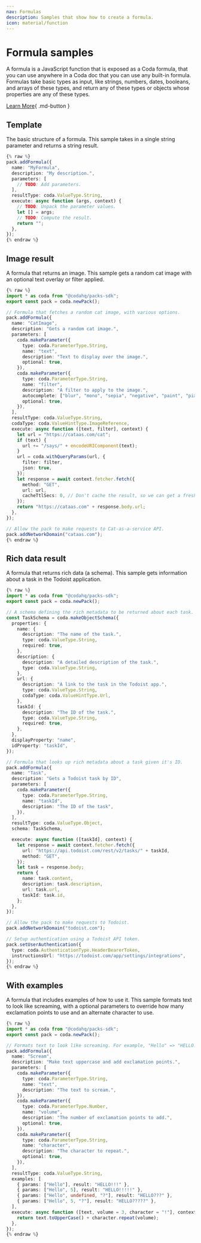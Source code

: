 ```yaml
---
nav: Formulas
description: Samples that show how to create a formula.
icon: material/function
---
```


# Formula samples

A formula is a JavaScript function that is exposed as a Coda formula, that you can use anywhere in a Coda doc that you can use any built-in formula. Formulas take basic types as input, like strings, numbers, dates, booleans, and arrays of these types, and return any of these types or objects whose properties are any of these types.


[Learn More](../../../guides/blocks/formulas){ .md-button }

## Template
The basic structure of a formula. This sample takes in a single string parameter and returns a string result.

```ts
{% raw %}
pack.addFormula({
  name: "MyFormula",
  description: "My description.",
  parameters: [
    // TODO: Add parameters.
  ],
  resultType: coda.ValueType.String,
  execute: async function (args, context) {
    // TODO: Unpack the parameter values.
    let [] = args;
    // TODO: Compute the result.
    return "";
  },
});
{% endraw %}
```
## Image result
A formula that returns an image. This sample gets a random cat image with an optional text overlay or filter applied.

```ts
{% raw %}
import * as coda from "@codahq/packs-sdk";
export const pack = coda.newPack();

// Formula that fetches a random cat image, with various options.
pack.addFormula({
  name: "CatImage",
  description: "Gets a random cat image.",
  parameters: [
    coda.makeParameter({
      type: coda.ParameterType.String,
      name: "text",
      description: "Text to display over the image.",
      optional: true,
    }),
    coda.makeParameter({
      type: coda.ParameterType.String,
      name: "filter",
      description: "A filter to apply to the image.",
      autocomplete: ["blur", "mono", "sepia", "negative", "paint", "pixel"],
      optional: true,
    }),
  ],
  resultType: coda.ValueType.String,
  codaType: coda.ValueHintType.ImageReference,
  execute: async function ([text, filter], context) {
    let url = "https://cataas.com/cat";
    if (text) {
      url += "/says/" + encodeURIComponent(text);
    }
    url = coda.withQueryParams(url, {
      filter: filter,
      json: true,
    });
    let response = await context.fetcher.fetch({
      method: "GET",
      url: url,
      cacheTtlSecs: 0, // Don't cache the result, so we can get a fresh cat.
    });
    return "https://cataas.com" + response.body.url;
  },
});

// Allow the pack to make requests to Cat-as-a-service API.
pack.addNetworkDomain("cataas.com");
{% endraw %}
```
## Rich data result
A formula that returns rich data (a schema). This sample gets information about a task in the Todoist application.

```ts
{% raw %}
import * as coda from "@codahq/packs-sdk";
export const pack = coda.newPack();

// A schema defining the rich metadata to be returned about each task.
const TaskSchema = coda.makeObjectSchema({
  properties: {
    name: {
      description: "The name of the task.",
      type: coda.ValueType.String,
      required: true,
    },
    description: {
      description: "A detailed description of the task.",
      type: coda.ValueType.String,
    },
    url: {
      description: "A link to the task in the Todoist app.",
      type: coda.ValueType.String,
      codaType: coda.ValueHintType.Url,
    },
    taskId: {
      description: "The ID of the task.",
      type: coda.ValueType.String,
      required: true,
    },
  },
  displayProperty: "name",
  idProperty: "taskId",
});

// Formula that looks up rich metadata about a task given it's ID.
pack.addFormula({
  name: "Task",
  description: "Gets a Todoist task by ID",
  parameters: [
    coda.makeParameter({
      type: coda.ParameterType.String,
      name: "taskId",
      description: "The ID of the task",
    }),
  ],
  resultType: coda.ValueType.Object,
  schema: TaskSchema,

  execute: async function ([taskId], context) {
    let response = await context.fetcher.fetch({
      url: "https://api.todoist.com/rest/v2/tasks/" + taskId,
      method: "GET",
    });
    let task = response.body;
    return {
      name: task.content,
      description: task.description,
      url: task.url,
      taskId: task.id,
    };
  },
});

// Allow the pack to make requests to Todoist.
pack.addNetworkDomain("todoist.com");

// Setup authentication using a Todoist API token.
pack.setUserAuthentication({
  type: coda.AuthenticationType.HeaderBearerToken,
  instructionsUrl: "https://todoist.com/app/settings/integrations",
});
{% endraw %}
```
## With examples
A formula that includes examples of how to use it. This sample formats text to look like screaming, with a optional parameters to override how many exclamation points to use and an alternate character to use.

```ts
{% raw %}
import * as coda from "@codahq/packs-sdk";
export const pack = coda.newPack();

// Formats text to look like screaming. For example, "Hello" => "HELLO!!!".
pack.addFormula({
  name: "Scream",
  description: "Make text uppercase and add exclamation points.",
  parameters: [
    coda.makeParameter({
      type: coda.ParameterType.String,
      name: "text",
      description: "The text to scream.",
    }),
    coda.makeParameter({
      type: coda.ParameterType.Number,
      name: "volume",
      description: "The number of exclamation points to add.",
      optional: true,
    }),
    coda.makeParameter({
      type: coda.ParameterType.String,
      name: "character",
      description: "The character to repeat.",
      optional: true,
    }),
  ],
  resultType: coda.ValueType.String,
  examples: [
    { params: ["Hello"], result: "HELLO!!!" },
    { params: ["Hello", 5], result: "HELLO!!!!!" },
    { params: ["Hello", undefined, "?"], result: "HELLO???" },
    { params: ["Hello", 5, "?"], result: "HELLO?????" },
  ],
  execute: async function ([text, volume = 3, character = "!"], context) {
    return text.toUpperCase() + character.repeat(volume);
  },
});
{% endraw %}
```

